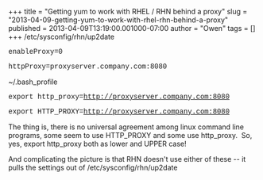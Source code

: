+++
title = "Getting yum to work with RHEL / RHN behind a proxy"
slug = "2013-04-09-getting-yum-to-work-with-rhel-rhn-behind-a-proxy"
published = 2013-04-09T13:19:00.001000-07:00
author = "Owen"
tags = []
+++
/etc/sysconfig/rhn/up2date

  

<span
style="font-family: Courier New, Courier, monospace;">enableProxy=0</span>

<span
style="font-family: Courier New, Courier, monospace;">httpProxy=proxyserver.company.com:8080</span>

  

  

~/.bash\_profile

  

<span style="font-family: Courier New, Courier, monospace;">export
http\_proxy=http://proxyserver.company.com:8080</span>

<span style="font-family: Courier New, Courier, monospace;">export
HTTP\_PROXY=http://proxyserver.company.com:8080</span>

  

  

The thing is, there is no universal agreement among linux command line
programs, some seem to use HTTP\_PROXY and some use http\_proxy.  So,
yes, export http\_proxy both as lower and UPPER case!

  

And complicating the picture is that RHN doesn't use either of these --
it pulls the settings out of /etc/sysconfig/rhn/up2date
